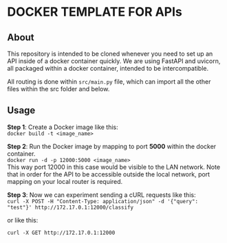 # DOCKER TEMPLATE FOR APIs

## About
This repository is intended to be cloned whenever you need to set up an API inside of a docker container quickly. We are using FastAPI and uvicorn, all packaged within a docker container, intended to be intercompatible.

All routing is done within ``src/main.py`` file, which can import all the other files within the src folder and below.

## Usage
**Step 1**: Create a Docker image like this:  
``docker build -t <image_name> ``

**Step 2**: Run the Docker image by mapping to port **5000** within the docker container.   
``docker run -d -p 12000:5000 <image_name>``  
This way port 12000 in this case would be visible to the LAN network. Note that in order for the API to be accessible outside the local network, port mapping on your local router is required.

**Step 3**: Now we can experiment sending a cURL requests like this:  
`` curl -X POST -H "Content-Type: application/json" -d '{"query": "test"}' http://172.17.0.1:12000/classify ``

or like this:  
  
``curl -X GET http://172.17.0.1:12000``
